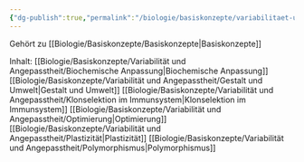 ```yaml
---
{"dg-publish":true,"permalink":"/biologie/basiskonzepte/variabilitaet-und-angepasstheit/variabilitaet-und-angepasstheit/"}
---
```


Gehört zu [[Biologie/Basiskonzepte/Basiskonzepte\|Basiskonzepte]]

Inhalt:
[[Biologie/Basiskonzepte/Variabilität und Angepasstheit/Biochemische Anpassung\|Biochemische Anpassung]]
[[Biologie/Basiskonzepte/Variabilität und Angepasstheit/Gestalt und Umwelt\|Gestalt und Umwelt]]
[[Biologie/Basiskonzepte/Variabilität und Angepasstheit/Klonselektion im Immunsystem\|Klonselektion im Immunsystem]]
[[Biologie/Basiskonzepte/Variabilität und Angepasstheit/Optimierung\|Optimierung]]
[[Biologie/Basiskonzepte/Variabilität und Angepasstheit/Plastizität\|Plastizität]]
[[Biologie/Basiskonzepte/Variabilität und Angepasstheit/Polymorphismus\|Polymorphismus]]
